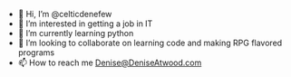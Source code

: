 - 👋 Hi, I’m @celticdenefew
- 👀 I’m interested in getting a job in IT
- 🌱 I’m currently learning python
- 💞️ I’m looking to collaborate on learning code and making RPG flavored programs
- 📫 How to reach me Denise@DeniseAtwood.com

<!---
celticdenefew/celticdenefew is a ✨ special ✨ repository because its `README.md` (this file) appears on your GitHub profile.
You can click the Preview link to take a look at your changes.
--->

